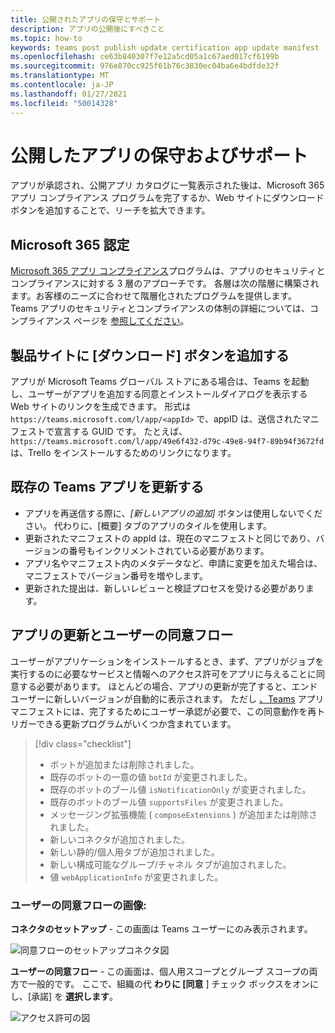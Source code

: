 ```yaml
---
title: 公開されたアプリの保守とサポート
description: アプリの公開後にすべきこと
ms.topic: how-to
keywords: teams post publish update certification app update manifest
ms.openlocfilehash: ce63b840307f7e12a5cd05a1c67aed017cf6199b
ms.sourcegitcommit: 976e870cc925f61b76c3830ec04ba6e4bdfde32f
ms.translationtype: MT
ms.contentlocale: ja-JP
ms.lasthandoff: 01/27/2021
ms.locfileid: "50014328"
---
```

# <a name="maintain-and-support-your-published-app"></a>公開したアプリの保守およびサポート 

アプリが承認され、公開アプリ カタログに一覧表示された後は、Microsoft 365 アプリ コンプライアンス プログラムを完了するか、Web サイトにダウンロード ボタンを追加することで、リーチを拡大できます。

## <a name="microsoft-365-certified"></a>Microsoft 365 認定

[Microsoft 365 アプリ コンプライアンス](./application-certification.md)プログラムは、アプリのセキュリティとコンプライアンスに対する 3 層のアプローチです。 各層は次の階層に構築されます。お客様のニーズに合わせて階層化されたプログラムを提供します。 Teams アプリのセキュリティとコンプライアンスの体制の詳細については、コンプライアンス ページを [参照してください](https://docs.microsoft.com/microsoft-365-app-certification/teams/teams-apps)。

## <a name="add-a-download-button-to-your-product-site"></a>製品サイトに [ダウンロード] ボタンを追加する

アプリが Microsoft Teams グローバル ストアにある場合は、Teams を起動し、ユーザーがアプリを追加する同意とインストールダイアログを表示する Web サイトのリンクを生成できます。
形式は `https://teams.microsoft.com/l/app/<appId>` で、appID は、送信されたマニフェストで宣言する GUID です。
たとえば、`https://teams.microsoft.com/l/app/49e6f432-d79c-49e8-94f7-89b94f3672fd` は、Trello をインストールするためのリンクになります。

## <a name="updating-your-existing-teams-app"></a>既存の Teams アプリを更新する

* アプリを再送信する際に、*[新しいアプリの追加]* ボタンは使用しないでください。 代わりに、[概要] タブのアプリのタイルを使用します。
* 更新されたマニフェストの appId は、現在のマニフェストと同じであり、バージョンの番号もインクリメントされている必要があります。
* アプリ名やマニフェスト内のメタデータなど、申請に変更を加えた場合は、マニフェストでバージョン番号を増やします。
* 更新された提出は、新しいレビューと検証プロセスを受ける必要があります。

## <a name="app-updates-and-the-user-consent-flow"></a>アプリの更新とユーザーの同意フロー

ユーザーがアプリケーションをインストールするとき、まず、アプリがジョブを実行するのに必要なサービスと情報へのアクセス許可をアプリに与えることに同意する必要があります。 ほとんどの場合、アプリの更新が完了すると、エンド ユーザーに新しいバージョンが自動的に表示されます。 ただし [、Teams](../../../../resources/schema/manifest-schema.md) アプリ マニフェストには、完了するためにユーザー承認が必要で、この同意動作を再トリガーできる更新プログラムがいくつか含まれています。

 >[!div class="checklist"]
>
> * ボットが追加または削除されました。
> * 既存のボットの一意の値 `botId` が変更されました。
> * 既存のボットのブール値 `isNotificationOnly` が変更されました。
> * 既存のボットのブール値 `supportsFiles` が変更されました。
> * メッセージング拡張機能 ( `composeExtensions` ) が追加または削除されました。
> * 新しいコネクタが追加されました。
> * 新しい静的/個人用タブが追加されました。
> * 新しい構成可能なグループ/チャネル タブが追加されました。
> * 値 `webApplicationInfo` が変更されました。
>

### <a name="images-of-user-consent-flow"></a>ユーザーの同意フローの画像:

**コネクタのセットアップ** - この画面は Teams ユーザーにのみ表示されます。

![同意フローのセットアップコネクタ図](../../../../assets/images/connector-teams-consentflow.png)

**ユーザーの同意フロー** - この画面は、個人用スコープとグループ スコープの両方で一般的です。 ここで、組織の代 **わりに [同意** ] チェック ボックスをオンにし、[承諾] を **選択します**。

![アクセス許可の図](../../../../assets/images/user-consent-flow.png)
